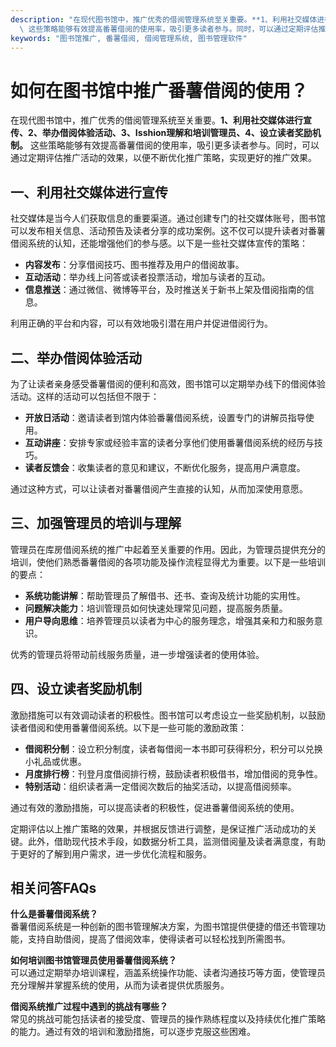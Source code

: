 ```yaml
---
description: "在现代图书馆中，推广优秀的借阅管理系统至关重要。**1、利用社交媒体进行宣传、2、举办借阅体验活动、3、Isshion理解和培训管理员、4、设立读者奖励机制。**\
  \ 这些策略能够有效提高番薯借阅的使用率，吸引更多读者参与。同时，可以通过定期评估推广活动的效果，以便不断优化推广策略，实现更好的推广效果。"
keywords: "图书馆推广, 番薯借阅, 借阅管理系统, 图书管理软件"
---
```

# 如何在图书馆中推广番薯借阅的使用？

在现代图书馆中，推广优秀的借阅管理系统至关重要。**1、利用社交媒体进行宣传、2、举办借阅体验活动、3、Isshion理解和培训管理员、4、设立读者奖励机制。** 这些策略能够有效提高番薯借阅的使用率，吸引更多读者参与。同时，可以通过定期评估推广活动的效果，以便不断优化推广策略，实现更好的推广效果。

## **一、利用社交媒体进行宣传**

社交媒体是当今人们获取信息的重要渠道。通过创建专门的社交媒体账号，图书馆可以发布相关信息、活动预告及读者分享的成功案例。这不仅可以提升读者对番薯借阅系统的认知，还能增强他们的参与感。以下是一些社交媒体宣传的策略：

- **内容发布**：分享借阅技巧、图书推荐及用户的借阅故事。
- **互动活动**：举办线上问答或读者投票活动，增加与读者的互动。
- **信息推送**：通过微信、微博等平台，及时推送关于新书上架及借阅指南的信息。

利用正确的平台和内容，可以有效地吸引潜在用户并促进借阅行为。

## **二、举办借阅体验活动**

为了让读者亲身感受番薯借阅的便利和高效，图书馆可以定期举办线下的借阅体验活动。这样的活动可以包括但不限于：

- **开放日活动**：邀请读者到馆内体验番薯借阅系统，设置专门的讲解员指导使用。
- **互动讲座**：安排专家或经验丰富的读者分享他们使用番薯借阅系统的经历与技巧。
- **读者反馈会**：收集读者的意见和建议，不断优化服务，提高用户满意度。

通过这种方式，可以让读者对番薯借阅产生直接的认知，从而加深使用意愿。

## **三、加强管理员的培训与理解**

管理员在库房借阅系统的推广中起着至关重要的作用。因此，为管理员提供充分的培训，使他们熟悉番薯借阅的各项功能及操作流程显得尤为重要。以下是一些培训的要点：

- **系统功能讲解**：帮助管理员了解借书、还书、查询及统计功能的实用性。
- **问题解决能力**：培训管理员如何快速处理常见问题，提高服务质量。
- **用户导向思维**：培养管理员以读者为中心的服务理念，增强其亲和力和服务意识。

优秀的管理员将带动前线服务质量，进一步增强读者的使用体验。

## **四、设立读者奖励机制**

激励措施可以有效调动读者的积极性。图书馆可以考虑设立一些奖励机制，以鼓励读者借阅和使用番薯借阅系统。以下是一些可能的激励政策：

- **借阅积分制**：设立积分制度，读者每借阅一本书即可获得积分，积分可以兑换小礼品或优惠。
- **月度排行榜**：刊登月度借阅排行榜，鼓励读者积极借书，增加借阅的竞争性。
- **特别活动**：组织读者满一定借阅次数后的抽奖活动，以提高借阅频率。

通过有效的激励措施，可以提高读者的积极性，促进番薯借阅系统的使用。

定期评估以上推广策略的效果，并根据反馈进行调整，是保证推广活动成功的关键。此外，借助现代技术手段，如数据分析工具，监测借阅量及读者满意度，有助于更好的了解到用户需求，进一步优化流程和服务。

## 相关问答FAQs

**什么是番薯借阅系统？**  
番薯借阅系统是一种创新的图书管理解决方案，为图书馆提供便捷的借还书管理功能，支持自助借阅，提高了借阅效率，使得读者可以轻松找到所需图书。

**如何培训图书馆管理员使用番薯借阅系统？**  
可以通过定期举办培训课程，涵盖系统操作功能、读者沟通技巧等方面，使管理员充分理解并掌握系统的使用，从而为读者提供优质服务。

**借阅系统推广过程中遇到的挑战有哪些？**  
常见的挑战可能包括读者的接受度、管理员的操作熟练程度以及持续优化推广策略的能力。通过有效的培训和激励措施，可以逐步克服这些困难。
